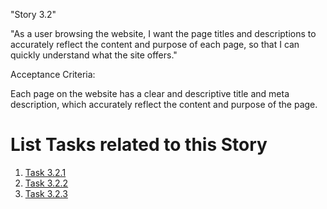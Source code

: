 "Story 3.2"

"As a user browsing the website, I want the page titles and descriptions to accurately reflect the content and purpose of each page, so that I can quickly understand what the site offers."

Acceptance Criteria:

Each page on the website has a clear and descriptive title and meta description, which accurately reflect the content and purpose of the page.


# List Tasks related to this Story
1. [Task 3.2.1](documentation/theme_1/initiatives/Epics/Stories/Tasks/Task_3.2.1.md)
2. [Task 3.2.2](documentation/theme_1/initiatives/Epics/Stories/Tasks/Task_3.2.2.md)
3. [Task 3.2.3](documentation/theme_1/initiatives/Epics/Stories/Tasks/Task_3.2.3.md)